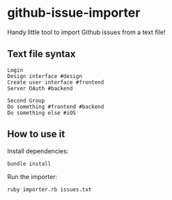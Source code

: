 # github-issue-importer

Handy little tool to import Github issues from a text file!

## Text file syntax

```text
Login
Design interface #design
Create user interface #frontend
Server OAuth #backend

Second Group
Do something #frontend #backend
Do something else #iOS
```

## How to use it

Install dependencies:

```bundle install```

Run the importer:

```ruby importer.rb issues.txt```